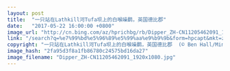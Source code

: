 ```yaml
---
layout: post
title:  "一只站在Lathkill河Tufa坝上的白喉噪鹛，英国德比郡"
date:   "2017-05-22 16:00:00 +0800"
image_url: "http://cn.bing.com/az/hprichbg/rb/Dipper_ZH-CN11205462091_1920x1080.jpg"
link: "/search?q=%e7%99%bd%e5%96%89%e5%99%aa%e9%b9%9b&form=hpcapt&mkt=zh-cn"
copyright: "一只站在Lathkill河Tufa坝上的白喉噪鹛，英国德比郡  (© Ben Hall/Minden Pictures)"
image_hash: "2fa95d3f8a1fb86780c24575bd16da27"
image_filename: "Dipper_ZH-CN11205462091_1920x1080.jpg"
---
```

